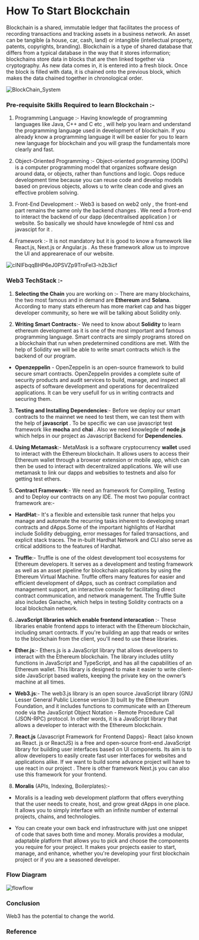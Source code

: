 # How To Start Blockchain

Blockchain is a shared, immutable ledger that facilitates the process of recording transactions and tracking assets in a business network. An asset can be tangible (a house, car, cash, land) or intangible (intellectual property, patents, copyrights, branding). Blockchain is a type of shared database that differs from a typical database in the way that it stores information; blockchains store data in blocks that are then linked together via cryptography. As new data comes in, it is entered into a fresh block. Once the block is filled with data, it is chained onto the previous block, which makes the data chained together in chronological order.



![BlockChain_System](https://user-images.githubusercontent.com/95535448/189102134-4b8ed715-9773-46ed-8e59-b232832e432f.jpg)

### Pre-requisite Skills Required to learn Blockchain :-

1) Programming Language :- Having knowlegde of programming languages like Java, C++ and C  etc , will help you learn and understand the programming language used in development of blockchain. If you already know a programming language it will be easier for you to learn new language for blockchain and you will grasp the fundamentals more clearly and fast.

2) Object-Oriented Programming :- Object-oriented programming (OOPs) is a computer programming model that organizes software design around data, or objects, rather than functions and logic. Oops reduce development time because you can reuse code and develop models based on previous objects, allows u to write clean code and gives an effective problem solving.

3) Front-End Development :- Web3 is based on web2 only , the front-end part remains the same only the backend changes . We need a front-end to interact the backend of our dapp (decentrailsed application ) or website. So basically we should have knowlegde of html css and javascipt for it .

4) Framework :- It is not mandatory but it is good to know a framework like React.js, Next.js or Angular.js . As these framework allow us to improve the UI and apprearenace of our website. 


![cINIFbqqBHP6eJ0PSVZp9TroFeI3-h2b3icf](https://user-images.githubusercontent.com/95535448/189276256-ff2c50e8-5ae5-49a7-93b8-ae619c366d4d.png)




### Web3 TechStack :-

1) **Selecting the Chain** you are working on :- There are many blockchains, the two most famous and in demand are **Ethereum** and **Solana**. According to many stats
ethereum has more market cap and has bigger developer community, so here we will be talking about Solidity only.

2) **Writing Smart Contracts**:- We need to know about **Solidity** to learn ethereum development as it is one of the most important and famous programming language. Smart contracts are simply programs stored on a blockchain that run when predetermined conditions are met. With the help of Solidity we will be able to write smart contracts which is the backend of our program.

- **Openzeppelin** - OpenZeppelin is an open-source framework to build secure smart contracts. OpenZeppelin provides a complete suite of security products and audit services to build, manage, and inspect all aspects of software development and operations for decentralized applications. It can be very usefull for us in writing contracts and securing them.

3) **Testing and Installing Dependencies**:- Before we deploy our smart contracts to the mainnet we need to test them, we can test them with the help of **javascript** . To be specific we can use javascript test framework like **mocha** and **chai** . Also we need knowlegde of **node.js** which helps in our project as Javascript Backend for **Dependencies**.

4) **Using Metamask**:- MetaMask is a software cryptocurrency **wallet** used to interact with the Ethereum blockchain. It allows users to access their Ethereum wallet through a browser extension or mobile app, which can then be used to interact with decentralized applications. We will use metamask to link our dapps and websities to testnets and also for getting test ethers.

5) **Contract Framework**:- We need an framework for Compiling, Testing and to Deploy our contracts on any IDE. The most two popular contract framework are:-

- **HardHat**:- It's a flexible and extensible task runner that helps you manage and automate the recurring tasks inherent to developing smart contracts and dApps.Some of the important highlights of Hardhat include Solidity debugging, error messages for failed transactions, and explicit stack traces. The in-built Hardhat Network and CLI also serve as critical additions to the features of Hardhat. 

- **Truffle**:- Truffle is one of the oldest development tool ecosystems for Ethereum developers. It serves as a development and testing framework as well as an asset pipeline for blockchain applications by using the Ethereum Virtual Machine. Truffle offers many features for easier and efficient development of dApps, such as contract compilation and management support, an interactive console for facilitating direct contract communication, and network management.
The Truffle Suite also includes Ganache, which helps in testing Solidity contracts on a local blockchain network.


6) J**avaScript libraries which enable frontend interacation** :- These libraries enable frontend apps to interact with the Ethereum blockchain, including smart contracts. If you're building an app that reads or writes to the blockchain from the client, you'll need to use these libraries.

- **Ether.js**:- Ethers.js is a JavaScript library that allows developers to interact with the Ethereum blockchain. The library includes utility functions in JavaScript and TypeScript, and has all the capabilities of an Ethereum wallet. This library is designed to make it easier to write client-side JavaScript based wallets, keeping the private key on the owner’s machine at all times.

- **Web3.js**:- The web3.js library is an open source JavaScript library (GNU Lesser General Public License version 3) built by the Ethereum Foundation, and it includes functions to communicate with an Ethereum node via the JavaScript Object Notation - Remote Procedure Call (JSON-RPC) protocol. In other words, it is a JavaScript library that allows a developer to interact with the Ethereum blockchain. 

7) **React.js** (Javascript Framework for Frontend Dapps)- React (also known as React. js or ReactJS) is a free and open-source front-end JavaScript library for building user interfaces based on UI components. Its aim is to allow developers to easily create fast user interfaces for websites and applications alike. If we want to build some advance project will have to use react in our project . There is other framework Next.js you can also use this framework for your frontend.



8)  **Moralis** (APIs, Indexing, Boilerplates):-
 - Moralis is a leading web development platform that offers everything that the user needs to create, host, and grow great dApps in one place. It allows you to simply interface with an infinite number of external projects, chains, and technologies.

 - You can create your own back end infrastructure with just one snippet of code that saves both time and money. Moralis provides a modular, adaptable platform that allows you to pick and choose the components you require for your project. It makes your projects easier to start, manage, and enhance, whether you're developing your first blockchain project or if you are a seasoned developer.


### Flow Diagram 


![flowflow](https://user-images.githubusercontent.com/95535448/189206401-12043244-b4eb-4d65-b363-222eb117b4d5.png)


### Conclusion 
Web3 has the potential to change the world.

### Reference 

